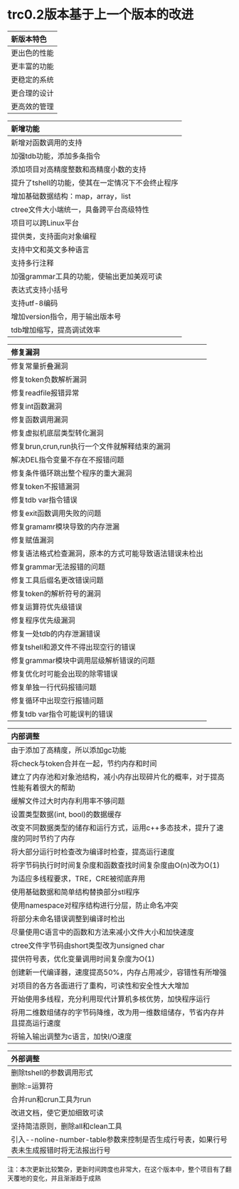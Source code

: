 # trc0.2版本基于上一个版本的改进

| 新版本特色 |
|:---|
| 更出色的性能 |
| 更丰富的功能 |
| 更稳定的系统 |
| 更合理的设计 |
| 更高效的管理 |

| 新增功能 |
|:---|
|新增对函数调用的支持 |
|加强tdb功能，添加多条指令|
|添加项目对高精度整数和高精度小数的支持|
|提升了tshell的功能，使其在一定情况下不会终止程序|
|增加基础数据结构：map，array，list|
|ctree文件大小端统一，具备跨平台高级特性|
|项目可以跨Linux平台|
|提供类，支持面向对象编程|
|支持中文和英文多种语言|
|支持多行注释|
|加强grammar工具的功能，使输出更加美观可读|
|表达式支持小括号|
|支持utf-8编码|
|增加version指令，用于输出版本号|
|tdb增加缩写，提高调试效率|

|修复漏洞|
|:---|
|修复常量折叠漏洞 |
|修复token负数解析漏洞 |
|修复readfile报错异常 |
|修复int函数漏洞|
|修复函数调用漏洞|
|修复虚拟机底层类型转化漏洞 |
|修复brun,crun,run执行一个文件就解释结束的漏洞 |
|解决DEL指令变量不存在不报错问题 |
|修复条件循环跳出整个程序的重大漏洞 |
|修复token不报错漏洞|
|修复tdb var指令错误|
|修复exit函数调用失败的问题|
|修复gramamr模块导致的内存泄漏|
|修复赋值漏洞|
|修复语法格式检查漏洞，原本的方式可能导致语法错误未检出|
|修复grammar无法报错的问题|
|修复工具后缀名更改错误问题|
|修复token的解析符号的漏洞|
|修复运算符优先级错误|
|修复程序优先级漏洞|
|修复一处tdb的内存泄漏错误|
|修复tshell和源文件不得出现空行的错误|
|修复grammar模块中调用层级解析错误的问题|
|修复优化时可能会出现的除零错误|
|修复单独一行代码报错问题|
|修复循环中出现空行报错问题|
|修复tdb var指令可能误判的错误|

|内部调整|
|:---|
|由于添加了高精度，所以添加gc功能|
|将check与token合并在一起，节约内存和时间|
|建立了内存池和对象池结构，减小内存出现碎片化的概率，对于提高性能有着很大的帮助|
|缓解文件过大时内存利用率不够问题|
|设置类型数据(int, bool)的数据缓存|
|改变不同数据类型的储存和运行方式，运用c++多态技术，提升了速度的同时节约了内存|
|将大部分运行时检查改为编译时检查，提高运行速度|
|将字节码执行时时间复杂度和函数查找时间复杂度由O(n)改为O(1)|
|为适应多线程要求，TRE，CRE被彻底弃用|
|使用基础数据和简单结构替换部分stl程序|
|使用namespace对程序结构进行分层，防止命名冲突|
|将部分未命名错误调整到编译时检出|
|尽量使用C语言中的函数和方法来减小文件大小和加快速度|
|ctree文件字节码由short类型改为unsigned char|
|提供符号表，优化变量调用时间复杂度为O(1)|
|创建新一代编译器，速度提高50%，内存占用减少，容错性有所增强|
|对项目的各方各面进行了重构，可读性和安全性大大增加|
|开始使用多线程，充分利用现代计算机多核优势，加快程序运行|
|将用二维数组储存的字节码降维，改为用一维数组储存，节省内存并且提高运行速度|
|将输入输出调整为c语言，加快I/O速度|

|外部调整|
|:---|
|删除tshell的参数调用形式|
|删除:=运算符|
|合并run和crun工具为run|
|改进文档，使它更加细致可读|
|坚持简洁原则，删除all和clean工具|
|引入--noline-number-table参数来控制是否生成行号表，如果行号表未生成报错时将无法报出行号|

注：本次更新比较繁杂，更新时间跨度也非常大，在这个版本中，整个项目有了翻天覆地的变化，并且渐渐趋于成熟

